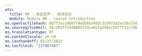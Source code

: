 ```yaml
---
wts:
  title: 00 - 自述文件 - 错误日志
  module: Module 00 - Course Introduction
ms.openlocfilehash: 8d773ac1468ff9e566b598dc3c5973d2acb8a7a9
ms.sourcegitcommit: 26c283fffdd08057fdce65fa29de218fff21c7d0
ms.translationtype: HT
ms.contentlocale: zh-CN
ms.lasthandoff: 01/27/2022
ms.locfileid: "137907497"
---
```

